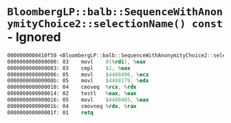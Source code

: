 # `BloombergLP::balb::SequenceWithAnonymityChoice2::selectionName() const` - Ignored

```nasm
0000000000410f50 <BloombergLP::balb::SequenceWithAnonymityChoice2::selectionName() const>:
0000000000000000: 03	movl	8(%rdi), %eax
0000000000000003: 03	cmpl	$1, %eax
0000000000000006: 05	movl	$4488496, %ecx
000000000000000b: 05	movl	$4488179, %edx
0000000000000010: 04	cmoveq	%rcx, %rdx
0000000000000014: 02	testl	%eax, %eax
0000000000000016: 05	movl	$4488485, %eax
000000000000001b: 04	cmovneq	%rdx, %rax
000000000000001f: 01	retq	
```
